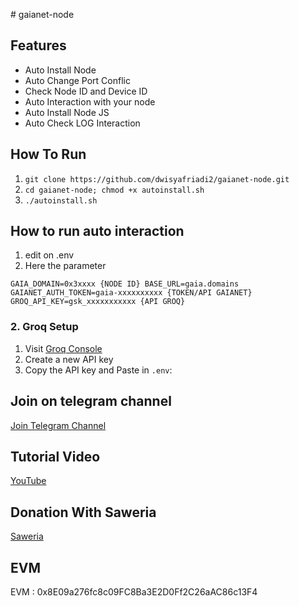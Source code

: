 ﻿﻿# gaianet-node
## Features

- Auto Install Node
- Auto Change Port Conflic
- Check Node ID and Device ID
- Auto Interaction with your node
- Auto Install Node JS
- Auto Check LOG Interaction


## How To Run
1. ``git clone https://github.com/dwisyafriadi2/gaianet-node.git``
2. ``cd gaianet-node; chmod +x autoinstall.sh``
3. ``./autoinstall.sh``

## How to run auto interaction
1. edit on .env
2. Here the parameter

   
``GAIA_DOMAIN=0x3xxxx {NODE ID}
BASE_URL=gaia.domains
GAIANET_AUTH_TOKEN=gaia-xxxxxxxxxx {TOKEN/API GAIANET}
GROQ_API_KEY=gsk_xxxxxxxxxxx {API GROQ}``

### 2. Groq Setup

1. Visit [Groq Console](https://console.groq.com/keys)
2. Create a new API key
3. Copy the API key and Paste in `.env`:


## Join on telegram channel
[Join Telegram Channel](http://t.me/dasarpemulung)

## Tutorial Video
[YouTube](https://www.youtube.com/@dasarpemulung)

## Donation With Saweria
[Saweria](https://saweria.co/mdwi)

## EVM
EVM : 0x8E09a276fc8c09FC8Ba3E2D0Ff2C26aAC86c13F4


